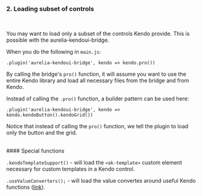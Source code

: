 <br>

### 2. Loading subset of controls
<br>

You may want to load only a subset of the controls Kendo provide. This is possible with the aurelia-kendoui-bridge.

When you do the following in `main.js`:

`.plugin('aurelia-kendoui-bridge', kendo => kendo.pro())`

By calling the bridge's `pro()` function, it will assume you want to use the entire Kendo library and load all necessary files from the bridge and from Kendo.

Instead of calling the `.pro()` function, a builder pattern can be used here:

`.plugin('aurelia-kendoui-bridge', kendo => kendo.kendoButton().kendoGrid())`

Notice that instead of calling the `pro()` function, we tell the plugin to load only the button and the grid.

<br>
#### Special functions
<br>

`.kendoTemplateSupport()` - will load the `<ak-template>` custom element necessary for custom templates in a Kendo control.

`.useValueConverters();` - will load the value convertes around useful Kendo functions ([link](http://aurelia-ui-toolkits.github.io/demo-kendo/#/samples/valueconverters)).
